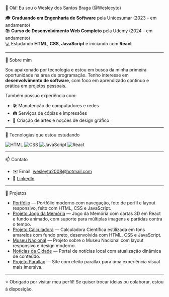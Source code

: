 👋 Olá! Eu sou o Wesley dos Santos Braga (@Weslecyto)

🎓 **Graduando em Engenharia de Software** pela Unicesumar (2023 - em andamento)  
📚 **Curso de Desenvolvimento Web Completo** pela Udemy (2024 - em andamento)  
💻 Estudando **HTML**, **CSS**, **JavaScript** e iniciando com **React**

---

🚀 Sobre mim

Sou apaixonado por tecnologia e estou em busca da minha primeira oportunidade na área de programação. Tenho interesse em **desenvolvimento de software**, com foco em aprendizado contínuo e prática em projetos pessoais.

Também possuo experiência com:

- 🛠️ Manutenção de computadores e redes  
- 🖨️ Serviços de cópias e impressões  
- 🎨 Criação de artes e noções de design gráfico

---

🧠 Tecnologias que estou estudando

![HTML](https://img.shields.io/badge/HTML5-E34F26?style=for-the-badge&logo=html5&logoColor=white)
![CSS](https://img.shields.io/badge/CSS3-1572B6?style=for-the-badge&logo=css3&logoColor=white)
![JavaScript](https://img.shields.io/badge/JavaScript-F7DF1E?style=for-the-badge&logo=javascript&logoColor=black)
![React](https://img.shields.io/badge/React-20232A?style=for-the-badge&logo=react&logoColor=61DAFB)

---

📫 Contato

- ✉️ Email: wesleyta2008@hotmail.com  
- 🔗 [LinkedIn](https://www.linkedin.com/in/wesley-dos-santos-braga-664280271)

---

📁 Projetos

- [Portfólio](https://github.com/Weslecyto/projeto-portifolio) — Portfólio moderno com navegação, foto de perfil e layout responsivo, feito com HTML, CSS e JavaScript.
- [Projeto Jogo da Memória](https://github.com/Weslecyto/projeto-jogo-da-memoria) — Jogo da Memória com cartas 3D em React e fundo animado, com suporte para múltiplas imagens e partidas contra o tempo.
- [Projeto Calculadora](https://github.com/Weslecyto/projeto-calculadora) — Calculadora Científica estilizada em tons amarelos com fundo preto, desenvolvida com HTML, CSS e JavaScript.
- [Museu Nacional](https://github.com/Weslecyto/projeto-museu-nacional) — Projeto sobre o Museu Nacional com layout responsivo e design moderno.  
- [Notícias da Cidade](https://github.com/Weslecyto/projeto-noticias-cidade) — Portal de notícias local com atualização dinâmica de conteúdo.  
- [Projeto Parallax](https://github.com/Weslecyto/projeto-parallax) — Site com efeito parallax para uma experiência visual mais imersiva.  

---

⭐ Obrigado por visitar meu perfil! Se quiser trocar ideias ou colaborar, estou à disposição.
